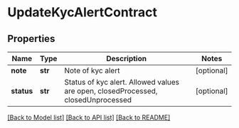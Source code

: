# UpdateKycAlertContract

## Properties
Name | Type | Description | Notes
------------ | ------------- | ------------- | -------------
**note** | **str** | Note of kyc alert | [optional] 
**status** | **str** | Status of kyc alert. Allowed values are open, closedProcessed, closedUnprocessed | [optional] 

[[Back to Model list]](../README.md#documentation-for-models) [[Back to API list]](../README.md#documentation-for-api-endpoints) [[Back to README]](../README.md)


